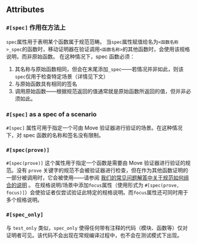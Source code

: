 ## Attributes

### `#[spec]` 作用在方法上

`spec`属性用于表明某个函数属于规范范畴。
当`spec`属性赋值给名为`<函数名称>_spec`的函数时，移动证明器在验证调用`<函数名称>`的其他函数时，会使用该规格说明，而非原始函数。
在这种情况下，spec 函数必须：

1. 其名称与原始函数相同，但会在末尾添加`_spec`——若情况并非如此，则该`spec`仅用于检查特定场景（详情见下文）
2. 与原始函数具有相同的签名
3. 调用原始函数——根据规范返回的值通常就是原始函数所返回的值，但并非必须如此。

### `#[spec]` as a spec of a scenario

`#[spec]` 属性可用于指定一个可由 Move 验证器进行验证的场景。在这种情况下，对 spec 函数的名称和签名没有限制。
### `#[spec(prove)]`

`#[spec(prove)]` 这个属性用于指定一个函数是需要由 Move 验证器进行验证的规范。没有 `prove` 关键字的规范不会被验证器进行检查，但在作为其他函数证明的一部分被调用时，它会被使用——请参阅 [我们的常见问题解答中关于规范如何组合的说明](https://www.notion.so/Sui-Prover-FAQ-1d5159bbd66d80b3bd4ee7de42fd7ead?pvs=21) 。
在规格说明/场景中添加`focus`属性（使用形式为 `#[spec(prove, focus)]`）会使验证者仅尝试验证此特定的规格说明。而`focus`属性还可同时用于多个规格说明。

### `#[spec_only]`

与 `test_only` 类似，`spec_only` 使得任何带有注释的代码（模块、函数等）仅对证明者可见。该代码不会出现在常规编译过程中，也不会在测试模式下出现。